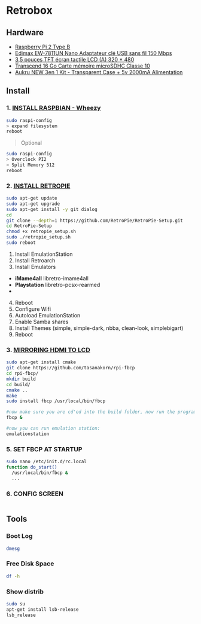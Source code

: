 # Retrobox

## Hardware

- [Raspberry Pi 2 Type B](http://www.amazon.fr/dp/B00T2U7R7I)
- [Edimax EW-7811UN Nano Adaptateur clé USB sans fil 150 Mbps](http://www.amazon.fr/dp/B003MTTJOY)
- [3,5 pouces TFT écran tactile LCD (A) 320 * 480](http://www.amazon.fr/dp/B00SKOPWC4)
- [Transcend 16 Go Carte mémoire microSDHC Classe 10](http://www.amazon.fr/dp/B00APCMMEK)
- [Aukru NEW 3en 1 Kit - Transparent Case + 5v 2000mA Alimentation](http://www.amazon.fr/dp/B00UCSO9G6)

## Install

### 1. [INSTALL RASPBIAN - Wheezy](http://www.waveshare.com/wiki/3.5inch_RPi_LCD_(A))

```bash
sudo raspi-config
> expand filesystem
reboot
```

> Optional

```bash
sudo raspi-config
> Overclock PI2
> Split Memory 512
reboot
```

### 2. [INSTALL RETROPIE](https://github.com/RetroPie/RetroPie-Setup/wiki/Manual-Installation)

```bash
sudo apt-get update
sudo apt-get upgrade
sudo apt-get install -y git dialog
cd
git clone --depth=1 https://github.com/RetroPie/RetroPie-Setup.git
cd RetroPie-Setup
chmod +x retropie_setup.sh
sudo ./retropie_setup.sh
sudo reboot
```

1. Install EmulationStation
2. Install Retroarch
3. Install Emulators
  - **iMame4all** libretro-imame4all
  - **Playstation** libretro-pcsx-rearmed
  - 
4. Reboot
5. Configure Wifi
6. Autoload EmulationStation
7. Enable Samba shares
8. Install Themes (simple, simple-dark, nbba, clean-look, simplebigart)
9. Reboot

### 3. [MIRRORING HDMI TO LCD](http://blog.petrockblock.com/forums/topic/swap-emulationstation-from-hdmi-to-lcd/#post-107972)

```bash
sudo apt-get install cmake
git clone https://github.com/tasanakorn/rpi-fbcp
cd rpi-fbcp/
mkdir build
cd build/
cmake ..
make
sudo install fbcp /usr/local/bin/fbcp

#now make sure you are cd'ed into the build folder, now run the program:
fbcp &

#now you can run emulation station:
emulationstation
```

### 5. SET FBCP AT STARTUP

```bash
sudo nano /etc/init.d/rc.local
function do_start()
  /usr/local/bin/fbcp &
  ...
```

### 6. CONFIG SCREEN

```bash
```

## Tools

### Boot Log

```bash
dmesg
```

### Free Disk Space

```bash
df -h
```

### Show distrib

```bash
sudo su
apt-get install lsb-release 
lsb_release
```
